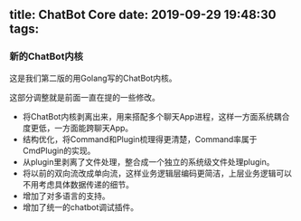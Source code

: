 title: ChatBot Core
date: 2019-09-29 19:48:30
tags:
---

### 新的ChatBot内核

这是我们第二版的用Golang写的ChatBot内核。

这部分调整就是前面一直在提的一些修改。

- 将ChatBot内核剥离出来，用来搭配多个聊天App进程，这样一方面系统耦合度更低，一方面能跨聊天App。
- 结构优化，将Command和Plugin梳理得更清楚，Command率属于CmdPlugin的实现。
- 从plugin里剥离了文件处理，整合成一个独立的系统级文件处理plugin。
- 将以前的双向流改成单向流，这样业务逻辑层编码更简洁，上层业务逻辑可以不用考虑具体数据传递的细节。
- 增加了对多语言的支持。
- 增加了统一的chatbot调试插件。

